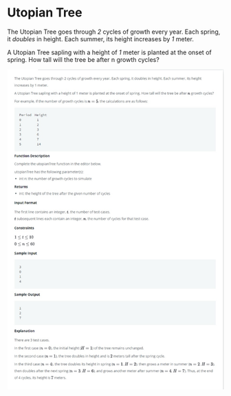 # Utopian Tree

The Utopian Tree goes through *2* cycles of growth every year. Each spring, it *doubles* in height. Each summer, its height increases by *1* meter.

A Utopian Tree sapling with a height of *1* meter is planted at the onset of spring. How tall will the tree be after n growth cycles?

![Problem.jpg](./Problem.jpg)

